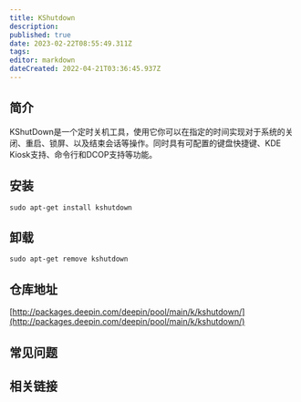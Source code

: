 ```yaml
---
title: KShutdown
description: 
published: true
date: 2023-02-22T08:55:49.311Z
tags: 
editor: markdown
dateCreated: 2022-04-21T03:36:45.937Z
---
```


## 简介

KShutDown是一个定时关机工具，使用它你可以在指定的时间实现对于系统的关闭、重启、锁屏、以及结束会话等操作。同时具有可配置的键盘快捷键、KDE Kiosk支持、命令行和DCOP支持等功能。

## 安装

`sudo apt-get install kshutdown`

## 卸载

`sudo apt-get remove kshutdown`

## 仓库地址

[http://packages.deepin.com/deepin/pool/main/k/kshutdown/](http://packages.deepin.com/deepin/pool/main/k/kshutdown/)

## 常见问题

## 相关链接
